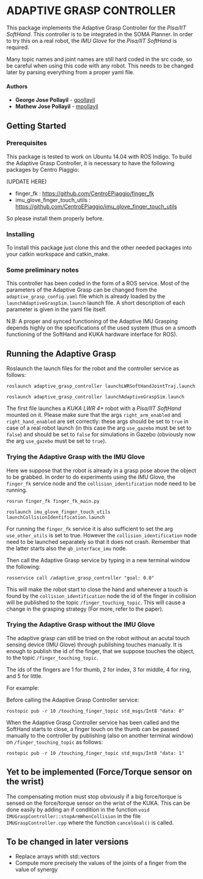 # ADAPTIVE GRASP CONTROLLER

This package implements the Adaptive Grasp Controller for the *Pisa/IIT SoftHand*. This controller is to be integrated in the SOMA Planner.
In order to try this on a real robot, the *IMU Glove* for the *Pisa/IIT SoftHand* is required.

Many topic names and joint names are still hard coded in the src code, so be careful when using this code with any robot. This needs to be changed later by parsing everything from a proper yaml file.

#### Authors

* **George Jose Pollayil** - [gpollayil](https://github.com/gpollayil)
* **Mathew Jose Pollayil** - [mpollayil](https://github.com/mpollayil)

## Getting Started

### Prerequisites

This package is tested to work on Ubuntu 14.04 with ROS Indigo.
To build the Adaptive Grasp Controller, it is necessary to have the following packages by Centro Piaggio:

(UPDATE HERE)
- finger_fk : https://github.com/CentroEPiaggio/finger_fk
- imu_glove_finger_touch_utils : https://github.com/CentroEPiaggio/imu_glove_finger_touch_utils 

So please install them properly before.

### Installing

To install this package just clone this and the other needed packages into your catkin workspace and catkin_make.

### Some preliminary notes

This controller has been coded in the form of a ROS service. Most of the parameters of the Adaptive Grasp can be changed from the `adaptive_grasp_config.yaml` file which is already loaded by the `launchAdaptiveGraspSim.launch` launch file. A short description of each parameter is given in the yaml file itself.

N.B: A proper and synced functioning of the Adaptive IMU Grasping depends highly on the specifications of the used system (thus on a smooth functioning of the SoftHand and KUKA hardware interface for ROS).

## Running the Adaptive Grasp

Roslaunch the launch files for the robot and the controller service as follows:

```
roslaunch adaptive_grasp_controller launchLWRSoftHandJointTraj.launch

roslaunch adaptive_grasp_controller launchAdaptiveGraspSim.launch
```

The first file launches a *KUKA LWR 4+* robot with a *Pisa/IIT SoftHand* mounted on it. Please make sure that the args `right_arm_enabled` and `right_hand_enabled` are set correctly: these args should be set to `true` in case of a real robot launch (in this case the arg `use_gazebo` must be set to `false`) and should be set to `false` for simulations in Gazebo (obviously now the arg `use_gazebo` must be set to `true`).

### Trying the Adaptive Grasp with the IMU Glove

Here we suppose that the robot is already in a grasp pose above the object to be grabbed. In order to do experiments using the IMU Glove, the `finger_fk` service node and the `collision_identification` node need to be running. 

```
rosrun finger_fk finger_fk_main.py

roslaunch imu_glove_finger_touch_utils launchCollisionIdentification.launch
```

For running the `finger_fk` service it is also sufficient to set the arg `use_other_utils` is set to true. However the `collision_identification` node need to be launched separately so that it does not crash. Remember that the latter starts also the `qb_interface_imu` node. 

Then call the Adaptive Grasp service by typing in a new terminal window the following:

```
rosservice call /adaptive_grasp_controller "goal: 0.0"
```

This will make the robot start to close the hand and whenever a touch is found by the `collision_identification` node the id of the finger in collision will be published to the topic `/finger_touching_topic`. This will cause a change in the grasping strategy (For more, refer to the paper).

### Trying the Adaptive Grasp without the IMU Glove

The adaptive grasp can still be tried on the robot without an acutal touch sensing device (IMU Glove) through publishing touches manually.
It is enough to publish the id of the finger, that we suppose touches the object, to the topic `/finger_touching_topic`.

The ids of the fingers are 1 for thumb, 2 for index, 3 for middle, 4 for ring, and 5 for little.

For example:

Before calling the Adaptive Grasp Controller service:

```
rostopic pub -r 10 /touching_finger_topic std_msgs/Int8 "data: 0"
```

When the Adaptive Grasp Controller service has been called and the SoftHand starts to close, a finger touch on the thumb can be passed manually to the controller by publishing (also on another terminal window) on `/finger_touching_topic` as follows:

```
rostopic pub -r 10 /touching_finger_topic std_msgs/Int8 "data: 1"
```

## Yet to be implemented (Force/Torque sensor on the wrist)
The compensating motion must stop obviously if a big force/torque is sensed on the force/torque sensor on the wrist of the KUKA. This can be done easily by adding an if condition in the function `void IMUGraspController::stopArmWhenCollision` in the file `IMUGraspController.cpp` where the function `cancelGoal()` is called.

## To be changed in later versions
- Replace arrays whith std::vectors
- Compute more precisely the values of the joints of a finger from the value of synergy


